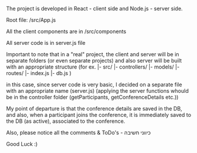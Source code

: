 The project is developed in React - client side and Node.js - server side.

Root file: /src/App.js

All the client components are in /src/components

All server code is in server.js file

Important to note that in a "real" project, the client and server will be in separate folders (or even separate projects)
and also server will be built with an appropriate structure
(for ex. |- src/
            |- controllers/
            |- models/
            |- routes/
            |- index.js
            |- db.js )

in this case, since server code is very basic, I decided on a separate file with an appropriate name (server.js)
(applying the server functions whould be in the controller folder (getParticipants, getConferenceDetails etc.))

My point of departure is that the conference details are saved in the DB,
and also, when a participant joins the conference, it is immediately saved to the DB (as active), associated to the conference.

Also, please notice all the comments & ToDo's - כיווני חשיבה

Good Luck :)
